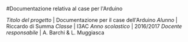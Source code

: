 #Documentazione relativa al case per l'Arduino


*Titolo del progetto* | Documentazione per il case dell'Arduino
*Alunno* | Riccardo di Summa
*Classe* | I3AC
*Anno scolastico* | 2016/2017
*Docente responsabile* | A. Barchi & L. Muggiasca
